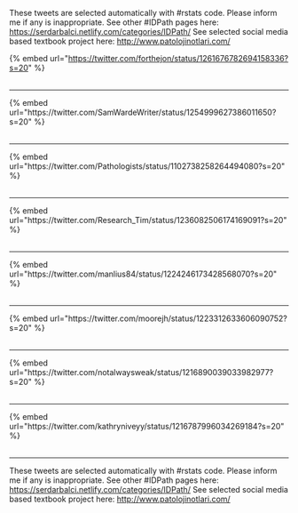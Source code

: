 

These tweets are selected automatically with #rstats code. Please inform me if any is inappropriate.
See other #IDPath pages here: https://serdarbalci.netlify.com/categories/IDPath/ 
See selected social media based textbook project here: http://www.patolojinotlari.com/

{% embed url="https://twitter.com/forthejon/status/1261676782694158336?s=20" %}<br>
<br>
<hr>
{% embed url="https://twitter.com/SamWardeWriter/status/1254999627386011650?s=20" %}<br>
<br>
<hr>
{% embed url="https://twitter.com/Pathologists/status/1102738258264494080?s=20" %}<br>
<br>
<hr>
{% embed url="https://twitter.com/Research_Tim/status/1236082506174169091?s=20" %}<br>
<br>
<hr>
{% embed url="https://twitter.com/manlius84/status/1224246173428568070?s=20" %}<br>
<br>
<hr>
{% embed url="https://twitter.com/moorejh/status/1223312633606090752?s=20" %}<br>
<br>
<hr>
{% embed url="https://twitter.com/notalwaysweak/status/1216890039033982977?s=20" %}<br>
<br>
<hr>
{% embed url="https://twitter.com/kathryniveyy/status/1216787996034269184?s=20" %}<br>
<br>
<hr>


These tweets are selected automatically with #rstats code. Please inform me if any is inappropriate.
See other #IDPath pages here: https://serdarbalci.netlify.com/categories/IDPath/ 
See selected social media based textbook project here: http://www.patolojinotlari.com/
